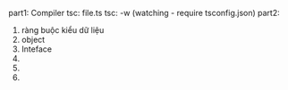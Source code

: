 part1: Compiler
tsc: file.ts
tsc: -w (watching - require tsconfig.json)
part2:

1. ràng buộc kiểu dữ liệu
2. object
3. Inteface
4.
5.
6.
